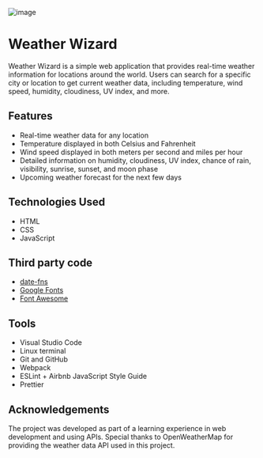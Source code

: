 ![image](https://github.com/Alonso8729/weather-app/assets/119747342/fa01cd4a-16f1-45de-994f-88787299f2ee)



# Weather Wizard

Weather Wizard is a simple web application that provides real-time weather
information for locations around the world. Users can search for a specific city
or location to get current weather data, including temperature, wind speed,
humidity, cloudiness, UV index, and more.

## Features

-   Real-time weather data for any location
-   Temperature displayed in both Celsius and Fahrenheit
-   Wind speed displayed in both meters per second and miles per hour
-   Detailed information on humidity, cloudiness, UV index, chance of rain,
    visibility, sunrise, sunset, and moon phase
-   Upcoming weather forecast for the next few days

## Technologies Used

-   HTML
-   CSS
-   JavaScript

## Third party code

-   [date-fns](https://date-fns.org/)
-   [Google Fonts](https://fonts.google.com/)
-   [Font Awesome](https://fontawesome.com/)

## Tools

-   Visual Studio Code
-   Linux terminal
-   Git and GitHub
-   Webpack
-   ESLint + Airbnb JavaScript Style Guide
-   Prettier

## Acknowledgements

The project was developed as part of a learning experience in web development
and using APIs. Special thanks to OpenWeatherMap for providing the weather data
API used in this project.
